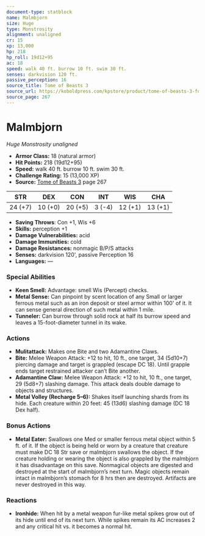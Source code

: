 ```yaml
---
document-type: statblock
name: Malmbjorn
size: Huge
type: Monstrosity
alignment: unaligned
cr: 15
xp: 13,000
hp: 218
hp_roll: 19d12+95
ac: 18
speed: walk 40 ft. burrow 10 ft. swim 30 ft.
senses: darkvision 120 ft. 
passive_perception: 16
source_title: Tome of Beasts 3
source_url: https://koboldpress.com/kpstore/product/tome-of-beasts-3-for-5th-edition/
source_page: 267
---
```


# Malmbjorn

*Huge* *Monstrosity* *unaligned*

- **Armor Class:** 18 (natural armor)
- **Hit Points:** 218 (19d12+95)
- **Speed:** walk 40 ft. burrow 10 ft. swim 30 ft.
- **Challenge Rating:** 15 (13,000 XP)
- **Source:** [Tome of Beasts 3](https://koboldpress.com/kpstore/product/tome-of-beasts-3-for-5th-edition/) page 267

| STR | DEX | CON | INT | WIS | CHA |
| --- | --- | --- | --- | --- | --- |
| 24 (+7) | 10 (+0) | 20 (+5) | 3 (-4) | 12 (+1) | 13 (+1) |

- **Saving Throws**: Con +1, Wis +6
- **Skills:** perception +1
- **Damage Vulnerabilities:** acid
- **Damage Immunities:** cold 
- **Damage Resistances:** nonmagic B/P/S attacks
- **Senses:** darkvision 120', passive Perception 16
- **Languages:** —

### Special Abilities

- **Keen Smell:** Advantage: smell Wis (Percept) checks.
- **Metal Sense:** Can pinpoint by scent location of any Small or larger ferrous metal such as an iron deposit or steel armor within 100' of it. It can sense general direction of such metal within 1 mile.
- **Tunneler:** Can burrow through solid rock at half its burrow speed and leaves a 15-foot-diameter tunnel in its wake.

### Actions

- **Mulitattack:** Makes one Bite and two Adamantine Claws.
- **Bite:** Melee Weapon Attack: +12 to hit, 10 ft., one target, 34 (5d10+7) piercing damage and target is grappled (escape DC 18). Until grapple ends target restrained attacker can’t Bite another.
- **Adamantine Claw:** Melee Weapon Attack: +12 to hit, 10 ft., one target, 29 (5d8+7) slashing damage. This attack deals double damage to objects and structures.
- **Metal Volley (Recharge 5–6):** Shakes itself launching shards from its hide. Each creature within 20 feet: 45 (13d6) slashing damage (DC 18 Dex half).

### Bonus Actions

- **Metal Eater:** Swallows one Med or smaller ferrous metal object within 5 ft. of it. If the object is being held or worn by a creature that creature must make DC 18 Str save or malmbjorn swallows the object. If the creature holding or wearing the object is also grappled by the malmbjorn it has disadvantage on this save. Nonmagical objects are digested and destroyed at the start of malmbjorn’s next turn. Magic objects remain intact in malmbjorn’s stomach for 8 hrs then are destroyed. Artifacts are never destroyed in this way.

### Reactions

- **Ironhide:** When hit by a metal weapon fur-like metal spikes grow out of its hide until end of its next turn. While spikes remain its AC increases 2 and any critical hit vs. it becomes a normal hit.

